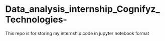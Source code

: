 # Data_analysis_internship_Cognifyz_Technologies-
This repo is for storing my internship code in jupyter notebook format

